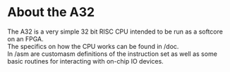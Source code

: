 # About the A32
The A32 is a very simple 32 bit RISC CPU intended to be run as a softcore on an FPGA.  
The specifics on how the CPU works can be found in /doc.  
In /asm are customasm definitions of the instruction set as well as some basic routines for interacting with on-chip IO devices.
